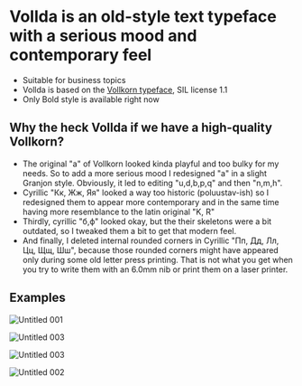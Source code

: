 # Vollda is an old-style text typeface with a serious mood and contemporary feel
- Suitable for business topics
- Vollda is based on the [Vollkorn typeface](https://github.com/FAlthausen/Vollkorn-Typeface), SIL license 1.1
- Only Bold style is available right now


## Why the heck Vollda if we have a high-quality Vollkorn?
- The original "a" of Vollkorn looked kinda playful and too bulky for my needs.
So to add a more serious mood I redesigned "a" in a slight Granjon style.
Obviously, it led to editing "u,d,b,p,q" and then "n,m,h".
- Cyrillic "Кк, Жж, Яя" looked a way too historic (poluustav-ish)
so I redesigned them to appear more contemporary and in the same time
having more resemblance to the latin original "K, R"
- Thirdly, cyrillic "б,ф" looked okay, but the their skeletons were a bit outdated,
so I tweaked them a bit to get that modern feel.
- And finally, I deleted internal rounded corners in Cyrillic "Пп, Дд, Лл, Цц, Щщ, Шш",
because those rounded corners might have appeared only during some old letter press printing.
That is not what you get when you try to write them with an 6.0mm nib or print them on a laser printer.


## Examples
![Untitled 001](https://github.com/alexburba/vollda/assets/132825885/5cbf1e33-d24b-4a06-a3b7-4be968ae78ea)

![Untitled 003](https://github.com/alexburba/vollda/assets/132825885/3bf692c4-d0e2-45eb-905b-4c5c3db77ab9)

![Untitled 003](https://github.com/alexburba/vollda/assets/132825885/b303cd48-a796-4c5b-b056-949ed1795d72)

![Untitled 002](https://github.com/alexburba/vollda/assets/132825885/5a1132f3-12f3-43c3-bec3-116b708cf398)



